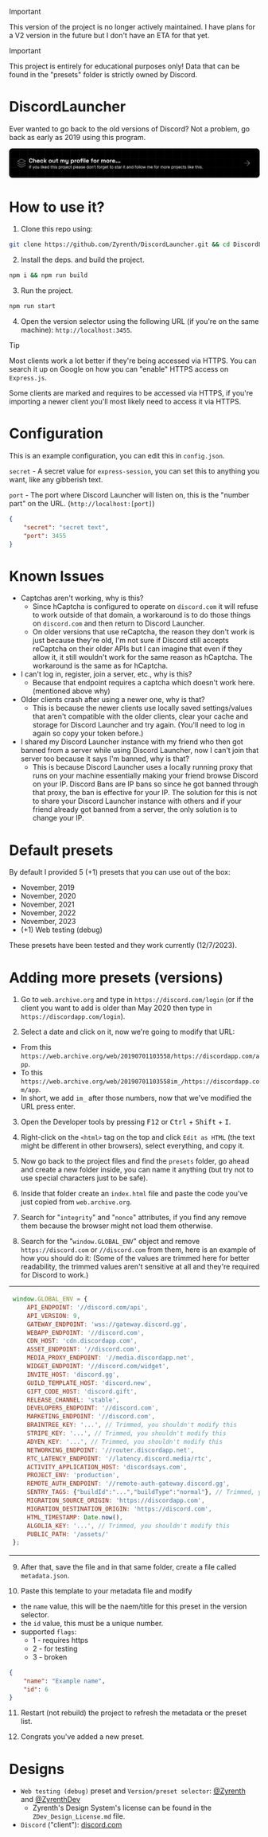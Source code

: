 > [!IMPORTANT]  
> This version of the project is no longer actively maintained. I have plans for a V2 version in the future but I don't have an ETA for that yet.

> [!IMPORTANT]  
> This project is entirely for educational purposes only! Data that can be found in the "presets" folder is strictly owned by Discord.

# DiscordLauncher
Ever wanted to go back to the old versions of Discord? Not a problem, go back as early as 2019 using this program.

<a href="https://github.com/Zyrenth"><img src="https://raw.githubusercontent.com/Zyrenth/Zyrenth/main/GitHub%20Projects%20Profile%20Link.png" /></a>

# How to use it?
1. Clone this repo using:
```bash
git clone https://github.com/Zyrenth/DiscordLauncher.git && cd DiscordLauncher
```

2. Install the deps. and build the project.
```bash
npm i && npm run build
```

3. Run the project.
```bash
npm run start
```

4. Open the version selector using the following URL (if you're on the same machine): `http://localhost:3455`.

> [!TIP]  
> Most clients work a lot better if they're being accessed via HTTPS. You can search it up on Google on how you can "enable" HTTPS access on `Express.js`.
>
> Some clients are marked and requires to be accessed via HTTPS, if you're importing a newer client you'll most likely need to access it via HTTPS.

# Configuration
This is an example configuration, you can edit this in `config.json`.

`secret` - A secret value for `express-session`, you can set this to anything you want, like any gibberish text.

`port` - The port where Discord Launcher will listen on, this is the "number part" on the URL. (`http://localhost:[port]`)
```json
{
    "secret": "secret text",
    "port": 3455
}
```

# Known Issues

- Captchas aren't working, why is this?
  - Since hCaptcha is configured to operate on `discord.com` it will refuse to work outside of that domain, a workaround is to do those things on `discord.com` and then return to Discord Launcher.
  - On older versions that use reCaptcha, the reason they don't work is just because they're old, I'm not sure if Discord still accepts reCaptcha on their older APIs but I can imagine that even if they allow it, it still wouldn't work for the same reason as hCaptcha. The workaround is the same as for hCaptcha.
- I can't log in, register, join a server, etc., why is this?
  - Because that endpoint requires a captcha which doesn't work here. (mentioned above why)
- Older clients crash after using a newer one, why is that?
  - This is because the newer clients use locally saved settings/values that aren't compatible with the older clients, clear your cache and storage for Discord Launcher and try again. (You'll need to log in again so copy your token before.)
- I shared my Discord Launcher instance with my friend who then got banned from a server while using Discord Launcher, now I can't join that server too because it says I'm banned, why is that?
  - This is because Discord Launcher uses a locally running proxy that runs on your machine essentially making your friend browse Discord on your IP. Discord Bans are IP bans so since he got banned through that proxy, the ban is effective for your IP. The solution for this is not to share your Discord Launcher instance with others and if your friend already got banned from a server, the only solution is to change your IP.

# Default presets
By default I provided 5 (+1) presets that you can use out of the box:
- November, 2019
- November, 2020
- November, 2021
- November, 2022
- November, 2023
- (+1) Web testing (debug)

These presets have been tested and they work currently (12/7/2023).

# Adding more presets (versions)
1. Go to `web.archive.org` and type in `https://discord.com/login` (or if the client you want to add is older than May 2020 then type in `https://discordapp.com/login`).

2. Select a date and click on it, now we're going to modify that URL:
  - From this `https://web.archive.org/web/20190701103558/https://discordapp.com/app`.
  - To this `https://web.archive.org/web/20190701103558im_/https://discordapp.com/app`.
  - In short, we add `im_` after those numbers, now that we've modified the URL press enter.

3. Open the Developer tools by pressing <kbd>F12</kbd> or <kbd>Ctrl</kbd> + <kbd>Shift</kbd> + <kbd>I</kbd>.

4. Right-click on the `<html>` tag on the top and click `Edit as HTML` (the text might be different in other browsers), select everything, and copy it.

5. Now go back to the project files and find the `presets` folder, go ahead and create a new folder inside, you can name it anything (but try not to use special characters just to be safe).

6. Inside that folder create an `index.html` file and paste the code you've just copied from `web.archive.org`.

7. Search for "`integrity`" and "`nonce`" attributes, if you find any remove them because the browser might not load them otherwise.

8. Search for the "`window.GLOBAL_ENV`" object and remove `https://discord.com` or `//discord.com` from them, here is an example of how you should do it:
(Some of the values are trimmed here for better readability, the trimmed values aren't sensitive at all and they're required for Discord to work.)
<table>
<tr>
<td>

```js
window.GLOBAL_ENV = {
    API_ENDPOINT: '//discord.com/api',
    API_VERSION: 9,
    GATEWAY_ENDPOINT: 'wss://gateway.discord.gg',
    WEBAPP_ENDPOINT: '//discord.com',
    CDN_HOST: 'cdn.discordapp.com',
    ASSET_ENDPOINT: '//discord.com',
    MEDIA_PROXY_ENDPOINT: '//media.discordapp.net',
    WIDGET_ENDPOINT: '//discord.com/widget',
    INVITE_HOST: 'discord.gg',
    GUILD_TEMPLATE_HOST: 'discord.new',
    GIFT_CODE_HOST: 'discord.gift',
    RELEASE_CHANNEL: 'stable',
    DEVELOPERS_ENDPOINT: '//discord.com',
    MARKETING_ENDPOINT: '//discord.com',
    BRAINTREE_KEY: '...', // Trimmed, you shouldn't modify this
    STRIPE_KEY: '...', // Trimmed, you shouldn't modify this
    ADYEN_KEY: '...', // Trimmed, you shouldn't modify this
    NETWORKING_ENDPOINT: '//router.discordapp.net',
    RTC_LATENCY_ENDPOINT: '//latency.discord.media/rtc',
    ACTIVITY_APPLICATION_HOST: 'discordsays.com',
    PROJECT_ENV: 'production',
    REMOTE_AUTH_ENDPOINT: '//remote-auth-gateway.discord.gg',
    SENTRY_TAGS: {"buildId":"...","buildType":"normal"}, // Trimmed, you shouldn't modify this
    MIGRATION_SOURCE_ORIGIN: 'https://discordapp.com',
    MIGRATION_DESTINATION_ORIGIN: 'https://discord.com',
    HTML_TIMESTAMP: Date.now(),
    ALGOLIA_KEY: '...', // Trimmed, you shouldn't modify this
    PUBLIC_PATH: '/assets/'
};
```

</td>
<td>

```js
window.GLOBAL_ENV = {
    API_ENDPOINT: '/api', // Modified
    API_VERSION: 9,
    GATEWAY_ENDPOINT: 'wss://gateway.discord.gg',
    WEBAPP_ENDPOINT: '', // Modified
    CDN_HOST: 'cdn.discordapp.com',
    ASSET_ENDPOINT: '', // Modified
    MEDIA_PROXY_ENDPOINT: '//media.discordapp.net',
    WIDGET_ENDPOINT: '/widget', // Modified
    INVITE_HOST: 'discord.gg',
    GUILD_TEMPLATE_HOST: 'discord.new',
    GIFT_CODE_HOST: 'discord.gift',
    RELEASE_CHANNEL: 'stable',
    DEVELOPERS_ENDPOINT: '', // Modified
    MARKETING_ENDPOINT: '', // Modified
    BRAINTREE_KEY: '...', // Trimmed, you shouldn't modify this
    STRIPE_KEY: '...', // Trimmed, you shouldn't modify this
    ADYEN_KEY: '...', // Trimmed, you shouldn't modify this
    NETWORKING_ENDPOINT: '//router.discordapp.net',
    RTC_LATENCY_ENDPOINT: '//latency.discord.media/rtc',
    ACTIVITY_APPLICATION_HOST: 'discordsays.com',
    PROJECT_ENV: 'production',
    REMOTE_AUTH_ENDPOINT: '//remote-auth-gateway.discord.gg',
    SENTRY_TAGS: {"buildId":"...","buildType":"normal"}, // Trimmed, you shouldn't modify this
    MIGRATION_SOURCE_ORIGIN: '', // Modified
    MIGRATION_DESTINATION_ORIGIN: '', // Modified
    HTML_TIMESTAMP: Date.now(),
    ALGOLIA_KEY: '...', // Trimmed, you shouldn't modify this
    PUBLIC_PATH: '/assets/'
};
```

</td>
</tr>
</table>

9. After that, save the file and in that same folder, create a file called `metadata.json`.

10. Paste this template to your metadata file and modify
  - the `name` value, this will be the naem/title for this preset in the version selector.
  - the `id` value, this must be a unique number.
  - supported `flags`:
    - 1 - requires https
    - 2 - for testing
    - 3 - broken
```json
{
    "name": "Example name",
    "id": 6
}
```

11. Restart (not rebuild) the project to refresh the metadata or the preset list.

12. Congrats you've added a new preset.

# Designs
- `Web testing (debug)` preset and `Version/preset selector`: [@Zyrenth](https://github.com/Zyrenth) and [@ZyrenthDev](https://github.com/ZyrenthDev)
  - Zyrenth's Design System's license can be found in the `ZDev_Design_License.md` file.
- `Discord` ("client"): [discord.com](https://discord.com)
